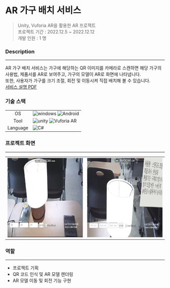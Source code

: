 # AR 가구 배치 서비스
> Unity, Vuforia AR을 활용한 AR 프로젝트  
> 프로젝트 기간 : 2022.12.5 ~ 2022.12.12  
> 개발 인원 : 1 명
### Description
---
AR 가구 배치 서비스는 가구에 해당하는 QR 이미지를 카메라로 스캔하면 해당 가구의 사용법, 제품서를 AR로 보여주고, 가구의 모델이 AR로 화면에 나타냅니다.  
또한, 사용자가 가구를 크기 조절, 회전 및 이동시켜 직접 배치해 볼 수 있습니다.  
<a href ="https://github.com/rloJo/ARService/blob/main/ReadMeAsset/AR%20%EC%84%9C%EB%B9%84%EC%8A%A4.pdf"> 서비스 설명 PDF </a>

### 기술 스택 
<table>
    <tr>
        <td style="text-align: center"> OS </td>
        <td>   
            <img src="https://img.shields.io/badge/windows-FCC624?style=for-the-badge&logo=windows&logoColor=black" alt = "windows">
           <img src="https://img.shields.io/badge/android-E34F26?style=for-the-badge&logo=android&logoColor=white"alt = "Android"> 
        </td>
    </tr>
    <tr>
         <td style="text-align: center"> Tool </td> 
         <td>  
             <img src="https://img.shields.io/badge/unity-339AF0?style=for-the-badge&logo=unity&logoColor=white" alt ="unity">
           <img src="https://img.shields.io/badge/vuforia-F05032?style=for-the-badge&logo=vuforia&logoColor=white" alt = "Vuforia AR">
         </td>
    </tr>
    <tr>
        <td style="text-align: center"> Language </td>
        <td>
            <img src="https://img.shields.io/badge/-C%23-3776AB?style=for-the-badge&logo=c#&logoColor=white" alt = "C#"> 
        </td>
    </tr>
</table>

### 프로젝트 화면
---
<table>
    <tbody>
    	<tr>
            <th style="text-align: center"><img src="https://github.com/rloJo/ARService/blob/main/ReadMeAsset/AR.png" width ="600" height ="250" alert = "프로젝트 이미지" /></th>
             <th style="text-align: center"><img src="https://github.com/rloJo/ARService/blob/main/ReadMeAsset/AR2.PNG" width ="600" height ="250";" alert = "프로젝트 이미지" /></th>
        </tr>
    </tbody>
</table>

### 역할
---
- 프로젝트 기획
- QR 코드 인식 및 AR 모델 렌더링 
- AR 모델 이동 및 회전 기능 구현
